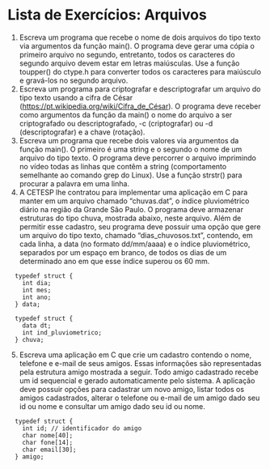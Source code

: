# Lista de Exercícios: Arquivos
1. Escreva um programa que recebe o nome de dois arquivos do tipo texto via argumentos da
função main(). O programa deve gerar uma cópia o primeiro arquivo no segundo, entretanto,
todos os caracteres do segundo arquivo devem estar em letras maiúsculas. Use a função
toupper()  do  ctype.h  para converter todos os caracteres para maiúsculo e gravá-los no
segundo arquivo.
2. Escreva um programa para criptografar e descriptografar um arquivo do tipo texto usando a
cifra   de   César   (https://pt.wikipedia.org/wiki/Cifra_de_César).   O   programa   deve   receber
como   argumentos   da   função   da  main()  o   nome   do   arquivo   a   ser   criptografado   ou
descriptografado, -c (criptografar) ou -d (descriptografar) e a chave (rotação).
3. Escreva um programa que recebe dois valores via argumentos da função main(). O primeiro
é uma string e o segundo o nome de um arquivo do tipo texto. O programa deve percorrer o
arquivo   imprimindo   no   vídeo   todas   as   linhas   que   contêm   a   string   (comportamento
semelhante ao comando grep do Linux). Use a função strstr() para procurar a palavra em
uma linha.
4. A CETESP lhe contratou para implementar uma aplicação em C para manter em um arquivo
chamado “chuvas.dat”, o índice pluviométrico diário na região da Grande São Paulo. O
programa deve armazenar estruturas do tipo chuva, mostrada abaixo, neste arquivo.  Além
de permitir esse cadastro, seu programa deve possuir uma opção que gere um arquivo do
tipo texto, chamado “dias_chuvosos.txt”, contendo, em cada linha, a data (no formato
dd/mm/aaaa) e o índice pluviométrico, separados por um espaço em branco, de todos os dias
de um determinado ano em que esse índice superou os 60 mm.
```
  typedef struct {
    int dia;
    int mes;
    int ano;
  } data; 

  typedef struct {
    data dt;
    int ind_pluviometrico;
  } chuva;
```
5. Escreva uma aplicação em C que crie um cadastro contendo o nome, telefone e e-mail de
seus amigos. Essas informações são representadas pela estrutura amigo mostrada a seguir.
Todo amigo cadastrado recebe um id sequencial e gerado automaticamente pelo sistema. A
aplicação   deve   possuir   opções   para   cadastrar   um   novo   amigo,   listar   todos
os   amigos cadastrados, alterar o telefone ou e-mail de um amigo dado seu id ou nome e 
consultar um amigo dado seu id ou nome.
```
  typedef struct {
    int id; // identificador do amigo
    char nome[40];
    char fone[14];
    char email[30];
  } amigo;
```
